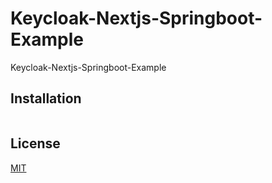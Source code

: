 # Keycloak-Nextjs-Springboot-Example

Keycloak-Nextjs-Springboot-Example

## Installation

```bash
```

## License

[MIT](https://choosealicense.com/licenses/mit/)
